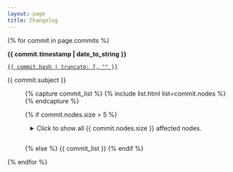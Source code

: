 ```yaml
---
layout: page
title: Changelog
---
```


<style>
details[open] > summary:first-of-type {
  display: none;
}
details > summary:first-of-type {
  margin-left: 12px;
  margin-bottom: 15px;
}
</style>

<dl>

{% for commit in page.commits %}

<dt>

<strong>{{ commit.timestamp | date_to_string }}</strong>

<a href="https://github.com/jonsterling/math/commit/{{ commit.hash }}">
<code>{{ commit.hash | truncate: 7, "" }}</code>
</a>

{{ commit.subject }}

</dt>

<dd>

{% capture commit_list %}
{% include list.html list=commit.nodes %}
{% endcapture %}

{% if commit.nodes.size > 5 %}

<details>
<summary markdown='span'>Click to show all {{ commit.nodes.size }} affected nodes.</summary>
{{ commit_list }}
</details>

{% else %}
{{ commit_list }}
{% endif %}

</dd>

{% endfor %}

</dl>
